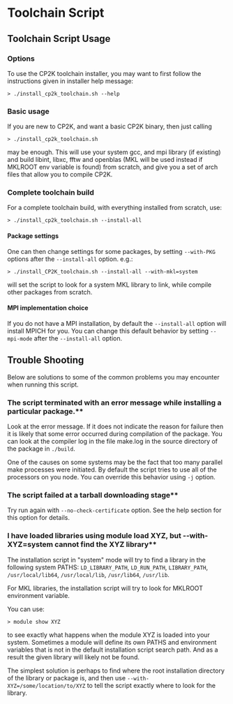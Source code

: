 # Toolchain Script

## Toolchain Script Usage

### Options

To use the CP2K toolchain installer, you may want to first follow
the instructions given in installer help message:

```console
> ./install_cp2k_toolchain.sh --help
```

### Basic usage

If you are new to CP2K, and want a basic CP2K binary, then just calling

```console
> ./install_cp2k_toolchain.sh
```

may be enough. This will use your system gcc, and mpi library (if
existing) and build libint, libxc, fftw and openblas (MKL will be used
instead if MKLROOT env variable is found) from scratch, and give you
a set of arch files that allow you to compile CP2K.

### Complete toolchain build

For a complete toolchain build, with everything installed from
scratch, use:

```console
> ./install_cp2k_toolchain.sh --install-all
```

#### Package settings

One can then change settings for some packages, by setting
`--with-PKG` options after the `--install-all` option. e.g.:

```console
> ./install_CP2K_toolchain.sh --install-all --with-mkl=system
```

will set the script to look for a system MKL library to link, while
compile other packages from scratch.

#### MPI implementation choice

If you do not have a MPI installation, by default the `--install-all`
option will install MPICH for you.  You can change this default
behavior by setting `--mpi-mode` after the `--install-all` option.

## Trouble Shooting

Below are solutions to some of the common problems you may encounter when running
this script.

### The script terminated with an error message while installing a particular package.**

Look at the error message. If it does not indicate the reason for
failure then it is likely that some error occurred during
compilation of the package.  You can look at the compiler log in
the file make.log in the source directory of the package in
`./build`.

One of the causes on some systems may be the fact that too many
parallel make processes were initiated.  By default the script
tries to use all of the processors on you node. You can override
this behavior using `-j` option.

### The script failed at a tarball downloading stage**

Try run again with `--no-check-certificate` option. See the help
section for this option for details.

### I have loaded libraries using module load XYZ, but --with-XYZ=system cannot find the XYZ library**

The installation script in "system" mode will try to find a library
in the following system PATHS: `LD_LIBRARY_PATH`, `LD_RUN_PATH`,
`LIBRARY_PATH`, `/usr/local/lib64`, `/usr/local/lib`, `/usr/lib64`,
`/usr/lib`.

For MKL libraries, the installation script will try to look for
MKLROOT environment variable.

You can use:

```console
> module show XYZ
```

to see exactly what happens when the module XYZ is loaded into your
system. Sometimes a module will define its own PATHS and
environment variables that is not in the default installation
script search path. And as a result the given library will likely
not be found.

The simplest solution is perhaps to find where the root
installation directory of the library or package is, and then use
`--with-XYZ=/some/location/to/XYZ` to tell the script exactly where
to look for the library.
